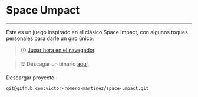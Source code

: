 # Space Umpact
---
Este es un juego inspirado en el clásico Space Impact, con algunos toques personales para darle un giro único.

> 🛈 [Jugar hora en el navegador](https://66e4a91ebfe4a3868ca9ddfa--space-umpact.netlify.app/).

> 🖫 Descagar un binario [aquí](https://github.com/victor-romero-martinez/space-umpact/releases/tag/v1.0.2).

Descargar proyecto
```
git@github.com:victor-romero-martinez/space-umpact.git
```
